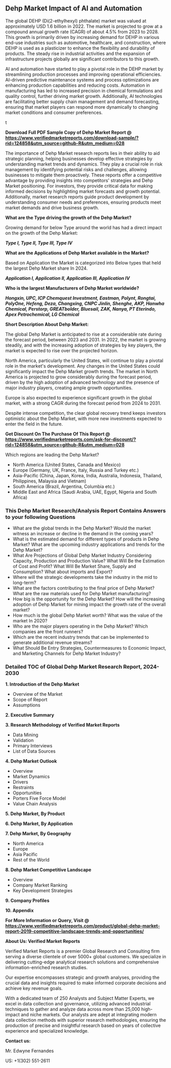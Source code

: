 <h2>Dehp Market Impact of AI and Automation</h2><p>The global DEHP (Di(2-ethylhexyl) phthalate) market was valued at approximately USD 1.6 billion in 2022. The market is projected to grow at a compound annual growth rate (CAGR) of about 4.5% from 2023 to 2028. This growth is primarily driven by increasing demand for DEHP in various end-use industries such as automotive, healthcare, and construction, where DEHP is used as a plasticizer to enhance the flexibility and durability of products. The steady rise in industrial activities and the expansion of infrastructure projects globally are significant contributors to this growth.</p><p>AI and automation have started to play a pivotal role in the DEHP market by streamlining production processes and improving operational efficiencies. AI-driven predictive maintenance systems and process optimizations are enhancing production capabilities and reducing costs. Automation in manufacturing has led to increased precision in chemical formulations and quality control, further driving market growth. Additionally, AI technologies are facilitating better supply chain management and demand forecasting, ensuring that market players can respond more dynamically to changing market conditions and consumer preferences.</p>t</p><p id="" class=""><strong>Download Full PDF Sample Copy of Dehp Market Report @ <a href="https://www.verifiedmarketreports.com/download-sample/?rid=124858&utm_source=github-R&utm_medium=028" target="_blank">https://www.verifiedmarketreports.com/download-sample/?rid=124858&utm_source=github-R&utm_medium=028</a></strong></p><p>The importance of&nbsp;Dehp Market research reports lies in their ability to aid strategic planning, helping businesses develop effective strategies by understanding market trends and dynamics. They play a crucial role in risk management by identifying potential risks and challenges, allowing businesses to mitigate them proactively. These reports offer a competitive advantage by providing insights into competitors' strategies and Dehp Market positioning. For investors, they provide critical data for making informed decisions by highlighting market forecasts and growth potential. Additionally, market research reports guide product development by understanding consumer needs and preferences, ensuring products meet market demands and drive business growth.</p><p><strong>What are the&nbsp;Type driving the growth of the Dehp Market?</strong></p><p id="" class="">Growing demand for below Type around the world has had a direct impact on the growth of the Dehp Market:</p><em><strong>Type I, Type II, Type III, Type IV</strong></em></p><strong>What are the&nbsp;Applications&nbsp;of Dehp Market available in the Market?</strong></p><p id="" class="">Based on Application the Market is categorized into Below types that held the largest Dehp Market share In 2024.</p><em><strong>Application I, Application II, Application III, Application IV</strong></em></p><strong>Who is the largest Manufacturers of Dehp Market worldwide?</strong></p><p><em><strong>Hongxin, UPC, ICP Chemquest Investment, Eastman, Polynt, Rongtai, PolyOne, Hefeng, Deza, Changxing, CNPC Jinlin, Shenghe, AKP, Hanwha Chemical, Perstorp, GREATbolder, Bluesail, ZAK, Nanya, PT Eterindo, Apex Petrochemical, LG Chemical</strong></em></p><p id="" class=""><strong>Short Description About Dehp Market:</strong></p><p>The global Dehp Market is anticipated to rise at a considerable rate during the forecast period, between 2023 and 2031. In 2022, the market is growing steadily, and with the increasing adoption of strategies by key players, the market is expected to rise over the projected horizon.</p><p>North America, particularly the United States, will continue to play a pivotal role in the market's development. Any changes in the United States could significantly impact the Dehp Market growth trends. The market in North America is projected to grow considerably during the forecast period, driven by the high adoption of advanced technology and the presence of major industry players, creating ample growth opportunities.</p><p>Europe is also expected to experience significant growth in the global market, with a strong CAGR during the forecast period from 2024 to 2031.</p><p>Despite intense competition, the clear global recovery trend keeps investors optimistic about the Dehp Market, with more new investments expected to enter the field in the future.</p><p id="" class=""><strong>Get Discount On The Purchase Of This Report @ <a href="https://www.verifiedmarketreports.com/ask-for-discount/?rid=124858&utm_source=github-R&utm_medium=028" target="_blank">https://www.verifiedmarketreports.com/ask-for-discount/?rid=124858&utm_source=github-R&utm_medium=028</a></strong></p>Which regions are leading the Dehp Market?</p><ul><li>North America (United States, Canada and Mexico)</li><li>Europe (Germany, UK, France, Italy, Russia and Turkey etc.)</li><li>Asia-Pacific (China, Japan, Korea, India, Australia, Indonesia, Thailand, Philippines, Malaysia and Vietnam)</li><li>South America (Brazil, Argentina, Columbia etc.)</li><li>Middle East and Africa (Saudi Arabia, UAE, Egypt, Nigeria and South Africa)</li></ul><h3 id="" class="">This Dehp Market Research/Analysis Report Contains Answers to your following Questions</h3><ul><li>What are the global trends in the Dehp Market? Would the market witness an increase or decline in the demand in the coming years?</li><li>What is the estimated demand for different types of products in Dehp Market? What are the upcoming industry applications and trends for the Dehp Market?</li><li>What Are Projections of Global Dehp Market Industry Considering Capacity, Production and Production Value? What Will Be the Estimation of Cost and Profit? What Will Be Market Share, Supply and Consumption? What about imports and Export?</li><li>Where will the strategic developments take the industry in the mid to long-term?</li><li>What are the factors contributing to the final price of Dehp Market? What are the raw materials used for Dehp Market manufacturing?</li><li>How big is the opportunity for the Dehp Market? How will the increasing adoption of Dehp Market for mining impact the growth rate of the overall market?</li><li>How much is the global Dehp Market worth? What was the value of the market In 2020?</li><li>Who are the major players operating in the Dehp Market? Which companies are the front runners?</li><li>Which are the recent industry trends that can be implemented to generate additional revenue streams?</li><li>What Should Be Entry Strategies, Countermeasures to Economic Impact, and Marketing Channels for Dehp Market Industry?</li></ul><h3 id="" class="">Detailed TOC of Global Dehp Market Research Report, 2024-2030</h3><p id="" class=""><strong>1. Introduction of the Dehp Market</strong></p><ul><li>Overview of the Market</li><li>Scope of Report</li><li>Assumptions</li></ul><p id="" class=""><strong>2. Executive Summary</strong></p><p id="" class=""><strong>3. Research Methodology of Verified Market Reports</strong></p><ul><li>Data Mining</li><li>Validation</li><li>Primary Interviews</li><li>List of Data Sources</li></ul><p id="" class=""><strong>4. Dehp Market Outlook</strong></p><ul><li>Overview</li><li>Market Dynamics</li><li>Drivers</li><li>Restraints</li><li>Opportunities</li><li>Porters Five Force Model</li><li>Value Chain Analysis</li></ul><p id="" class=""><strong>5. Dehp Market, By Product</strong></p><p id="" class=""><strong>6. Dehp Market, By Application</strong></p><p id="" class=""><strong>7. Dehp Market, By Geography</strong></p><ul><li>North America</li><li>Europe</li><li>Asia Pacific</li><li>Rest of the World</li></ul><p id="" class=""><strong>8. Dehp Market Competitive Landscape</strong></p><ul><li>Overview</li><li>Company Market Ranking</li><li>Key Development Strategies</li></ul><p id="" class=""><strong>9. Company Profiles</strong></p><p id="" class=""><strong>10. Appendix</strong></p><p id="" class=""><strong>For More Information or Query, Visit @ <a href="https://www.verifiedmarketreports.com/product/global-dehp-market-report-2019-competitive-landscape-trends-and-opportunities/" target="_blank">https://www.verifiedmarketreports.com/product/global-dehp-market-report-2019-competitive-landscape-trends-and-opportunities/</a></strong></p><p id="" class=""><strong>About Us: Verified Market Reports</strong></p><p id="" class="">Verified Market Reports is a premier Global Research and Consulting firm serving a diverse clientele of over 5000+ global customers. We specialize in delivering cutting-edge analytical research solutions and comprehensive information-enriched research studies.</p><p id="" class="">Our expertise encompasses strategic and growth analyses, providing the crucial data and insights required to make informed corporate decisions and achieve key revenue goals.</p><p id="" class="">With a dedicated team of 250 Analysts and Subject Matter Experts, we excel in data collection and governance, utilizing advanced industrial techniques to gather and analyze data across more than 25,000 high-impact and niche markets. Our analysts are adept at integrating modern data collection methods with superior research methodologies, ensuring the production of precise and insightful research based on years of collective experience and specialized knowledge.</p><p id="" class=""><strong>Contact us:</strong></p><p id="" class="">Mr. Edwyne Fernandes</p><p id="" class="">US: +1(302) 551-2611</p>